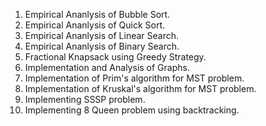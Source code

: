 1. Empirical Ananlysis of Bubble Sort.
2. Empirical Ananlysis of Quick Sort.
3. Empirical Ananlysis of Linear Search.
4. Empirical Ananlysis of Binary Search.
5. Fractional Knapsack using Greedy Strategy.
6. Implementation and Analysis of Graphs.
7. Implementation of Prim's algorithm for MST problem.
8. Implementation of Kruskal's algorithm for MST problem.
9. Implementing SSSP problem.
10. Implementing 8 Queen problem using backtracking.